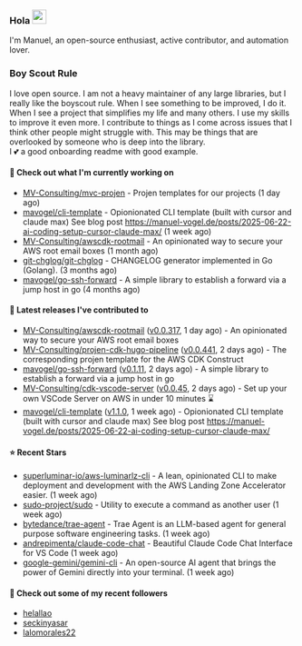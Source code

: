 ### Hola <img src="https://media.giphy.com/media/hvRJCLFzcasrR4ia7z/giphy.gif" width="25px">

I'm Manuel, an open-source enthusiast, active contributor, and automation lover.

### Boy Scout Rule

I love open source. I am not a heavy maintainer of any large libraries, but I really like the boyscout rule. 
When I see something to be improved, I do it. When I see a project
that simplifies my life and many others. I use my skills to improve it even more.
I contribute to things as I come across issues that I think other people might struggle with. 
This may be things that are overlooked by someone who is deep into the library.  
I 💕 a good onboarding readme with good example.



#### 👷 Check out what I'm currently working on

- [MV-Consulting/mvc-projen](https://github.com/MV-Consulting/mvc-projen) - Projen templates for our projects (1 day ago)
- [mavogel/cli-template](https://github.com/mavogel/cli-template) - Opionionated CLI template (built with cursor and claude max) See blog post https://manuel-vogel.de/posts/2025-06-22-ai-coding-setup-cursor-claude-max/ (1 week ago)
- [MV-Consulting/awscdk-rootmail](https://github.com/MV-Consulting/awscdk-rootmail) - An opinionated way to secure your AWS root email boxes (1 month ago)
- [git-chglog/git-chglog](https://github.com/git-chglog/git-chglog) - CHANGELOG generator implemented in Go (Golang). (3 months ago)
- [mavogel/go-ssh-forward](https://github.com/mavogel/go-ssh-forward) - A simple library to establish a forward via a jump host in go (4 months ago)

#### 🔭 Latest releases I've contributed to

- [MV-Consulting/awscdk-rootmail](https://github.com/MV-Consulting/awscdk-rootmail) ([v0.0.317](https://github.com/MV-Consulting/awscdk-rootmail/releases/tag/v0.0.317), 1 day ago) - An opinionated way to secure your AWS root email boxes
- [MV-Consulting/projen-cdk-hugo-pipeline](https://github.com/MV-Consulting/projen-cdk-hugo-pipeline) ([v0.0.441](https://github.com/MV-Consulting/projen-cdk-hugo-pipeline/releases/tag/v0.0.441), 2 days ago) - The corresponding projen template for the AWS CDK Construct
- [mavogel/go-ssh-forward](https://github.com/mavogel/go-ssh-forward) ([v0.1.11](https://github.com/mavogel/go-ssh-forward/releases/tag/v0.1.11), 2 days ago) - A simple library to establish a forward via a jump host in go
- [MV-Consulting/cdk-vscode-server](https://github.com/MV-Consulting/cdk-vscode-server) ([v0.0.45](https://github.com/MV-Consulting/cdk-vscode-server/releases/tag/v0.0.45), 2 days ago) - Set up your own VSCode Server on AWS in under 10 minutes ⌛️
- [mavogel/cli-template](https://github.com/mavogel/cli-template) ([v1.1.0](https://github.com/mavogel/cli-template/releases/tag/v1.1.0), 1 week ago) - Opionionated CLI template (built with cursor and claude max) See blog post https://manuel-vogel.de/posts/2025-06-22-ai-coding-setup-cursor-claude-max/

#### ⭐ Recent Stars

- [superluminar-io/aws-luminarlz-cli](https://github.com/superluminar-io/aws-luminarlz-cli) - A lean, opinionated CLI to make deployment and development with the AWS Landing Zone Accelerator easier. (1 week ago)
- [sudo-project/sudo](https://github.com/sudo-project/sudo) - Utility to execute a command as another user (1 week ago)
- [bytedance/trae-agent](https://github.com/bytedance/trae-agent) - Trae Agent is an LLM-based agent for general purpose software engineering tasks. (1 week ago)
- [andrepimenta/claude-code-chat](https://github.com/andrepimenta/claude-code-chat) - Beautiful Claude Code Chat Interface for VS Code (1 week ago)
- [google-gemini/gemini-cli](https://github.com/google-gemini/gemini-cli) - An open-source AI agent that brings the power of Gemini directly into your terminal. (1 week ago)

#### 👯 Check out some of my recent followers

- [helallao](https://github.com/helallao)
- [seckinyasar](https://github.com/seckinyasar)
- [lalomorales22](https://github.com/lalomorales22)




